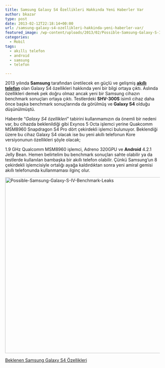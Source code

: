 ```yaml
---
title: Samsung Galaxy S4 Özellikleri Hakkında Yeni Haberler Var
author: bkazar
type: post
date: 2013-02-12T22:18:14+00:00
url: /samsung-galaxy-s4-ozellikleri-hakkinda-yeni-haberler-var/
featured_image: /wp-content/uploads/2013/02/Possible-Samsung-Galaxy-S-IV-Benchmark-Leaks-100x100.png
categories:
  - Mobil
tags:
  - akıllı telefon
  - android
  - samsung
  - telefon

---
```

2013 yılında **Samsung** tarafından üretilecek en güçlü ve gelişmiş [**akıllı telefon**][1] olan Galaxy S4 özellikleri hakkında yeni bir bilgi ortaya çıktı. Aslında özellikleri demek pek doğru olmaz ancak yeni bir Samsung cihazın benchmark sonuçları ortaya çıktı. Testlerdeki **SHV-300S** isimli cihaz daha önce başka benchmark sonuçlarında da görülmüş ve **Galaxy S4** olduğu düşünülmüştü.

Haberde “_Galaxy S4 özellikleri_” tabirini kullanmamızın da önemli bir nedeni var, bu cihazda beklenildiği gibi Exynos 5 Octa işlemci yerine Quakcomm MSM8960 Snapdragon S4 Pro dört çekirdekli işlemci bulunuyor. Beklendiği üzere bu cihaz Galaxy S4 olacak ise bu yeni akıllı telefonun Kore versiyonunun özellikleri şöyle olacak;

1.9 GHz Qualcomm MSM8960 işlemci, Adreno 320GPU ve **Android** 4.2.1 Jelly Bean. Hemen belirtelim bu benchmark sonuçları sahte olabilir ya da testlerde kullanılan bambaşka bir akıllı telefon olabilir. Çünkü Samsung’un 8 çekirdekli işlemcisiyle ortalığı ayağa kaldırdıktan sonra yeni amiral gemisi akıllı telefonunda kullanmaması ilginç olur.

<img class="aligncenter size-full wp-image-11859" alt="Possible-Samsung-Galaxy-S-IV-Benchmark-Leaks" src="https://www.murekkep.org/wp-content/uploads/2013/02/Possible-Samsung-Galaxy-S-IV-Benchmark-Leaks.png" width="575" height="571" srcset="https://www.murekkep.org/wp-content/uploads/2013/02/Possible-Samsung-Galaxy-S-IV-Benchmark-Leaks.png 575w, https://www.murekkep.org/wp-content/uploads/2013/02/Possible-Samsung-Galaxy-S-IV-Benchmark-Leaks-150x150.png 150w, https://www.murekkep.org/wp-content/uploads/2013/02/Possible-Samsung-Galaxy-S-IV-Benchmark-Leaks-400x397.png 400w, https://www.murekkep.org/wp-content/uploads/2013/02/Possible-Samsung-Galaxy-S-IV-Benchmark-Leaks-100x100.png 100w, https://www.murekkep.org/wp-content/uploads/2013/02/Possible-Samsung-Galaxy-S-IV-Benchmark-Leaks-50x50.png 50w, https://www.murekkep.org/wp-content/uploads/2013/02/Possible-Samsung-Galaxy-S-IV-Benchmark-Leaks-201x200.png 201w, https://www.murekkep.org/wp-content/uploads/2013/02/Possible-Samsung-Galaxy-S-IV-Benchmark-Leaks-307x305.png 307w" sizes="(max-width: 575px) 100vw, 575px" /> 

[Beklenen Samsung Galaxy S4 Özellikleri][2]

 [1]: https://www.murekkep.org/telefon
 [2]: https://www.murekkep.org/telefon/samsung-galaxy-s4